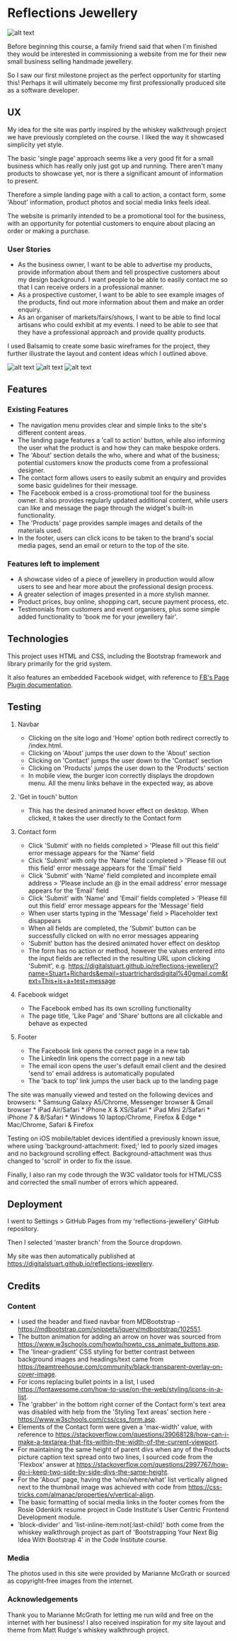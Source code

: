 # Reflections Jewellery

![alt text](https://i.imgur.com/jEgUjbS.jpg "Reflections Jewellery website as seen on different devices")

Before beginning this course, a family friend said that when I'm finished they would be interested in commissioning a website from me for their new small business selling handmade jewellery.

So I saw our first milestone project as the perfect opportunity for starting this! Perhaps it will ultimately become my first professionally produced site as a software developer.

## UX

My idea for the site was partly inspired by the whiskey walkthrough project we have previously completed on the course. I liked the way it showcased simplicity yet style.

The basic 'single page' approach seems like a very good fit for a small business which has really only just got up and running. There aren't many products to showcase yet, nor is there a significant amount of information to present.

Therefore a simple landing page with a call to action, a contact form, some 'About' information, product photos and social media links feels ideal.

The website is primarily intended to be a promotional tool for the business, with an opportunity for potential customers to enquire about placing an order or making a purchase.

### User Stories

* As the business owner, I want to be able to advertise my products, provide information about them and tell prospective customers about my design background. I want people to be able to easily contact me so that I can receive orders in a professional manner. 
* As a prospective customer, I want to be able to see example images of the products, find out more information about them and make an order enquiry.
* As an organiser of markets/fairs/shows, I want to be able to find local artisans who could exhibit at my events. I need to be able to see that they have a professional approach and provide quality products.

I used Balsamiq to create some basic wireframes for the project, they further illustrate the layout and content ideas which I outlined above.

![alt text](https://i.imgur.com/DCPpLzY.png "Reflections Jewellery wireframes")
![alt text](https://i.imgur.com/e10x0jY.png "Reflections Jewellery wireframes")
![alt text](https://i.imgur.com/TcNUdfq.png "Reflections Jewellery wireframes")

## Features

### Existing Features

* The navigation menu provides clear and simple links to the site's different content areas.
* The landing page features a 'call to action' button, while also informing the user what the product is and how they can make bespoke orders.
* The 'About' section details the who, where and what of the business; potential customers know the products come from a professional designer.
* The contact form allows users to easily submit an enquiry and provides some basic guidelines for their message.
* The Facebook embed is a cross-promotional tool for the business owner. It also provides regularly updated additional content, while users can like and message the page through the widget's built-in functionality.
* The 'Products' page provides sample images and details of the materials used.
* In the footer, users can click icons to be taken to the brand's social media pages, send an email or return to the top of the site.

### Features left to implement

* A showcase video of a piece of jewellery in production would allow users to see and hear more about the professional design process.
* A greater selection of images presented in a more stylish manner.
* Product prices, buy online, shopping cart, secure payment process, etc.
* Testimonials from customers and event organisers, plus some simple added functionality to 'book me for your jewellery fair'.

## Technologies

This project uses HTML and CSS, including the Bootstrap framework and library primarily for the grid system.

It also features an embedded Facebook widget, with reference to [FB's Page Plugin documentation](https://developers.facebook.com/docs/plugins/page-plugin/).

## Testing

1. Navbar
    * Clicking on the site logo and 'Home' option both redirect correctly to /index.html.
    * Clicking on 'About' jumps the user down to the 'About' section
    * Clicking on 'Contact' jumps the user down to the 'Contact' section
    * Clicking on 'Products' jumps the user down to the 'Products' section
    * In mobile view, the burger icon correctly displays the dropdown menu. All the menu links behave in the expected way, as above
    
2. 'Get in touch' button
    * This has the desired animated hover effect on desktop. When clicked, it takes the user directly to the Contact form

3. Contact form
    * Click 'Submit' with no fields completed > 'Please fill out this field' error message appears for the 'Name' field
    * Click 'Submit' with only the 'Name' field completed > 'Please fill out this field' error message appears for the 'Email' field
    * Click 'Submit' with 'Name' field completed and incomplete email address > 'Please include an @ in the email address' error message appears for the 'Email' field
    * Click 'Submit' with 'Name' and 'Email' fields completed > 'Please fill out this field' error message appears for the 'Message' field
    * When user starts typing in the 'Message' field > Placeholder text disappears
    * When all fields are completed, the 'Submit' button can be successfully clicked on with no error messages appearing
    * 'Submit' button has the desired animated hover effect on desktop
    * The form has no action or method, however the values entered into the input fields are reflected in the resulting URL upon clicking 'Submit', e.g. https://digitalstuart.github.io/reflections-jewellery/?name=Stuart+Richards&email=stuartrichardsdigital%40gmail.com&text=This+is+a+test+message

4. Facebook widget
    * The Facebook embed has its own scrolling functionality
    * The page title, 'Like Page' and 'Share' buttons are all clickable and behave as expected

5. Footer
    * The Facebook link opens the correct page in a new tab
    * The LinkedIn link opens the correct page in a new tab
    * The email icon opens the user's default email client and the desired 'send to' email address is automatically populated
    * The 'back to top' link jumps the user back up to the landing page

The site was manually viewed and tested on the following devices and browsers:
    * Samsung Galaxy A5/Chrome, Messenger browser & Gmail browser
    * iPad Air/Safari
    * iPhone X & XS/Safari
    * iPad Mini 2/Safari
    * iPhone 7 & 8/Safari
    * Windows 10 laptop/Chrome, Firefox & Edge
    * Mac/Chrome, Safari & Firefox

Testing on iOS mobile/tablet devices identified a previously known issue, where using 'background-attachment: fixed;' led to poorly sized images and no background scrolling effect. Background-attachment was thus changed to 'scroll' in order to fix the issue. 

Finally, I also ran my code through the W3C validator tools for HTML/CSS and corrected the small number of errors which appeared.

## Deployment

I went to Settings > GitHub Pages from my 'reflections-jewellery' GitHub repository.

Then I selected 'master branch' from the Source dropdown.

My site was then automatically published at https://digitalstuart.github.io/reflections-jewellery.

## Credits

### Content

* I used the header and fixed navbar from MDBootstrap - https://mdbootstrap.com/snippets/jquery/mdbootstrap/102551.
* The button animation for adding an arrow on hover was sourced from https://www.w3schools.com/howto/howto_css_animate_buttons.asp.
* The 'linear-gradient' CSS styling for better contrast between background images and headings/text came from https://teamtreehouse.com/community/black-transparent-overlay-on-cover-image.
* For icons replacing bullet points in a list, I used https://fontawesome.com/how-to-use/on-the-web/styling/icons-in-a-list.
* The 'grabber' in the bottom right corner of the Contact form's text area was disabled with help from the 'Styling Text areas' section here - https://www.w3schools.com/css/css_form.asp.
* Elements of the Contact form were given a 'max-width' value, with reference to https://stackoverflow.com/questions/39068128/how-can-i-make-a-textarea-that-fits-within-the-width-of-the-current-viewport.
* For maintaining the same height of parent divs when any of the Products picture caption text spread onto two lines, I sourced code from the 'Flexbox' answer at https://stackoverflow.com/questions/2997767/how-do-i-keep-two-side-by-side-divs-the-same-height.
* For the 'About' page, having the 'who/where/what' list vertically aligned next to the thumbnail image was achieved with code from https://css-tricks.com/almanac/properties/v/vertical-align.
* The basic formatting of social media links in the footer comes from the Rosie Odenkirk resume project in Code Institute's User Centric Frontend Development module.
* 'block-divider' and 'list-inline-item:not(:last-child)' both come from the whiskey walkthrough project as part of 'Bootstrapping Your Next Big Idea With Bootstrap 4' in the Code Institute course.

### Media

The photos used in this site were provided by Marianne McGrath or sourced as copyright-free images from the internet.

### Acknowledgements

Thank you to Marianne McGrath for letting me run wild and free on the internet with her business! I also received inspiration for my site layout and theme from Matt Rudge's whiskey walkthrough project.